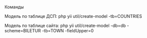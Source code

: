 Команды

Модель по таблице ДСП:
php yii util/create-model -tb=COUNTRIES

Модель по таблице сайта:
php yii util/create-model -db=db -scheme=BILETUR -tb=TOWN -fieldUpper=0

